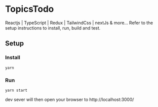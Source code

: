 # TopicsTodo
Reactjs | TypeScript | Redux | TailwindCss | nextJs &amp; more...
Refer to the setup instructions to install, run, build and test.


## Setup
### Install
```
yarn
```

### Run
```
yarn start
```

dev sever will then open your browser to http://localhost:3000/
